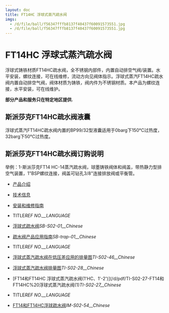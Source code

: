 ```yaml
---
layout: doc
title: FT14HC 浮球式蒸汽疏水阀
imgs:
  - /d/file/ball/f56347fffb8137f40437f60091573551.jpg
  - /d/file/ball/f56347fffb8137f40437f60091573551.jpg
---
```


# FT14HC 浮球式蒸汽疏水阀

浮球式铸铁材质FT14HC疏水阀，全不锈钢内部件，内置自动排空气阀/装置。水平安装，螺纹连接，可在线维修，流动方向见阀体指示。浮球式蒸汽FT14HC疏水阀内置自动排空气阀，阀体材质为铸铁，阀内件为不锈钢材质。本产品为螺纹连接，水平安装，可在线维护。

**部分产品和服务只在特定地区提供.**

## 斯派莎克FT14HC疏水阀液囊

浮球式蒸汽FT14HC疏水阀内置的BP99/32型液囊适用于0barg下150℃过热度，32barg下50℃过热度。

## 斯派莎克FT14HC疏水阀订购说明

举例：1-斯派莎克FT14 HC-14蒸汽疏水阀，球墨铸铁阀体和阀盖，带热静力型排空气装置，1"BSP螺纹连接，阀盖可钻孔3/8"连接排放阀或平衡管。

- [产品介绍](<javascript:navactive(1);>)
- [技术信息](<javascript:navactive(2);>)
- [安装和维修指南](<javascript:navactive(3);>)

- TITLE*REF NO.\_\_LANGUAGE*
- [浮球式疏水阀](/d/pdf/SB-S02-01-%E6%B5%AE%E7%90%83%E5%BC%8F%E7%96%8F%E6%B0%B4%E9%98%80.pdf)_SB-S02-01\_\_Chinese_
- [疏水阀产品应用指南](/d/pdf/SB-trap-01-%E7%96%8F%E6%B0%B4%E9%98%80%E4%BA%A7%E5%93%81%E5%BA%94%E7%94%A8%E6%8C%87%E5%8D%97.pdf)_SB-trap-01\_\_Chinese_

- TITLE*REF NO.\_\_LANGUAGE*
- [浮球式蒸汽疏水阀在低压差应用的排量图](/d/pdf/TI-S02-46-FT14%20浮球式蒸汽疏水阀在低压差应用的排量图.pdf)_TI-S02-46\_\_Chinese_
- [浮球式蒸汽疏水阀排量图](/d/pdf/TI-S02-28-FT14%20浮球式蒸汽疏水阀排量图.pdf)_TI-S02-28\_\_Chinese_
- [FT14和FT14HC 浮球式蒸汽疏水阀(1'HC、1'-2')](/d/pdf/TI-S02-27-FT14和FT14HC%20浮球式蒸汽疏水阀(1)_TI-S02-27\_\_Chinese_

- TITLE*REF NO.\_\_LANGUAGE*
- [FT14和FT14HC浮球疏水阀](/d/pdf/IM-S02-54-FT14和FT14HC浮球疏水阀.pdf)_IM-S02-54\_\_Chinese_
